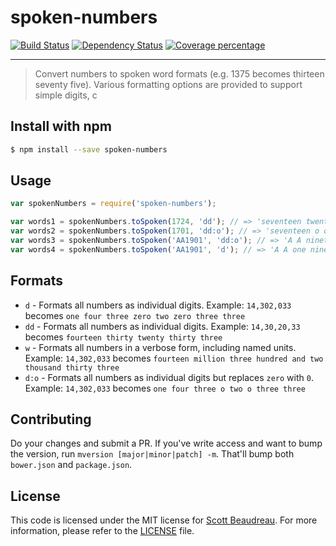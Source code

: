 # spoken-numbers
[![Build Status][travis-image]][travis-url]
[![Dependency Status][daviddm-image]][daviddm-url]
[![Coverage percentage][coveralls-image]][coveralls-url]
- - -
> Convert numbers to spoken word formats (e.g. 1375 becomes thirteen seventy five). Various formatting options are provided to support simple digits, c


## Install with npm

```bash
$ npm install --save spoken-numbers
```

## Usage

```js
var spokenNumbers = require('spoken-numbers');

var words1 = spokenNumbers.toSpoken(1724, 'dd'); // => 'seventeen twenty four'
var words2 = spokenNumbers.toSpoken(1701, 'dd:o'); // => 'seventeen o one'
var words3 = spokenNumbers.toSpoken('AA1901', 'dd:o'); // => 'A A nineteen o one'
var words4 = spokenNumbers.toSpoken('AA1901', 'd'); // => 'A A one nine zero one'
```

## Formats
- `d` - Formats all numbers as individual digits. Example: `14,302,033` becomes `one four three zero two zero three three`
- `dd` - Formats all numbers as individual digits. Example: `14,30,20,33` becomes `fourteen thirty twenty thirty three`
- `w` - Formats all numbers in a verbose form, including named units. Example: `14,302,033` becomes `fourteen million three hundred and two thousand thirty three`
- `d:o` - Formats all numbers as individual digits but replaces `zero` with `0`. Example: `14,302,033` becomes `one four three o two o three three`

## Contributing
Do your changes and submit a PR. If you've write access and want to bump the
version, run `mversion [major|minor|patch] -m`. That'll bump both `bower.json`
and `package.json`.

## License
This code is licensed under the MIT license for [Scott Beaudreau](). For more
information, please refer to the [LICENSE](/LICENSE) file.


[npm-image]: https://badge.fury.io/js/spoken-numbers.svg
[npm-url]: https://npmjs.org/package/spoken-numbers
[travis-image]: https://travis-ci.org/scottbea/spoken-numbers.svg?branch=master
[travis-url]: https://travis-ci.org/scottbea/spoken-numbers
[daviddm-image]: https://david-dm.org/scottbea/spoken-numbers.svg?theme=shields.io
[daviddm-url]: https://david-dm.org/scottbea/spoken-numbers
[coveralls-image]: https://coveralls.io/repos/scottbea/spoken-numbers/badge.svg?branch=master&service=github
[coveralls-url]: https://coveralls.io/r/scottbea/spoken-numbers?branch=master
